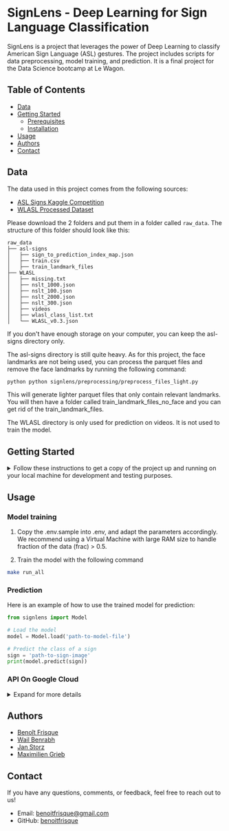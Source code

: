 # SignLens - Deep Learning for Sign Language Classification

SignLens is a project that leverages the power of Deep Learning to classify American Sign Language (ASL) gestures. The project includes scripts for data preprocessing, model training, and prediction. It is a final project for the Data Science bootcamp at Le Wagon.


## Table of Contents
- [Data](#data)
- [Getting Started](#getting-started)
  - [Prerequisites](#prerequisites)
  - [Installation](#installation)
- [Usage](#usage)
- [Authors](#authors)
- [Contact](#contact)


## Data
The data used in this project comes from the following sources:
- [ASL Signs Kaggle Competition](https://www.kaggle.com/competitions/asl-signs)
- [WLASL Processed Dataset](https://www.kaggle.com/datasets/risangbaskoro/wlasl-processed)

Please download the 2 folders and put them in a folder called `raw_data`. The structure of this folder should look like this:
```
raw_data
├── asl-signs
│   ├── sign_to_prediction_index_map.json
│   ├── train.csv
│   ├── train_landmark_files
├── WLASL
│   ├── missing.txt
│   ├── nslt_1000.json
│   ├── nslt_100.json
│   ├── nslt_2000.json
│   ├── nslt_300.json
│   ├── videos
│   ├── wlasl_class_list.txt
│   └── WLASL_v0.3.json
```
If you don't have enough storage on your computer, you can keep the asl-signs directory only.

The asl-signs directory is still quite heavy. As for this project, the face landmarks are not being used, you can process the parquet files and remove the face landmarks by running the following command:
```bash
python python signlens/preprocessing/preprocess_files_light.py
```

This will generate lighter parquet files that only contain relevant landmarks. You will then have a folder called train_landmark_files_no_face and you can get rid of the train_landmark_files.

The WLASL directory is only used for prediction on videos. It is not used to train the model.


## Getting Started

<details>
  <summary>Follow these instructions to get a copy of the project up and running on your local machine for development and testing purposes.</summary>


### Prerequisites

- Python 3.7 or later (Python 3.10.6 is recommended)
- TensorFlow
- OpenCV
- Pandas
- Numpy

### Installation

1. Clone the repository to your local machine:

```bash
git clone https://github.com/benoitfrisque/signlens.git
```

2. Navigate into the project directory
```bash
cd signlens
```

3. Create a local environment of Python 3.10.6 with pyenv. This requires you to have pyenv installed.
```bash
make create_virtual_env
```

4. Install the required Python libraries:
```bash
make install_requirements_dev
```

This will install all the libraries from requirements.txt and requirements_dev.txt.
</details>

## Usage

### Model training

1. Copy the .env.sample into .env, and adapt the parameters accordingly. We recommend using a Virtual Machine with large RAM size to handle fraction of the data (frac) > 0.5.

2. Train the model with the following command
```bash
make run_all
```


### Prediction
Here is an example of how to use the trained model for prediction:

```python
from signlens import Model

# Load the model
model = Model.load('path-to-model-file')

# Predict the class of a sign
sign = 'path-to-sign-image'
print(model.predict(sign))
```

### API On Google Cloud
<details>
  <summary>Expand for more details</summary>

#### Prerequisites:
1. **Google Cloud Platform Account**: You need an active Google Cloud Platform (GCP) account.
2. **Docker**: Ensure Docker is installed on your local machine for building containerized applications.
3. **Google Cloud SDK**: Install the Google Cloud SDK to interact with GCP services via the command line.
4. **Google Cloud Project**: Create a new or select an existing Google Cloud project where you'll deploy the API.
5. **Billing Enabled**: Ensure billing is enabled for your Google Cloud project.

#### Dependencies:
1. **FastAPI**: Install the FastAPI library, a modern, fast (high-performance), web framework for building APIs with Python 3.6+.
2. **uvicorn**: Install uvicorn, an ASGI server implementation.
3. **Dockerfile**: Create a Dockerfile for containerizing the API application.
4. **Google Cloud Build**: Enable Google Cloud Build for automating builds and deployments.

#### Steps for Deployment:

1. **Test the API Locally**:
   - Run the API locally using FastAPI and verify that it works as expected.
```bash
make run_api
```

2. **Build Docker Image Locally**:
```bash
make build_docker
```

3. **Test Docker Image Locally**:
   - Run the Docker container locally to ensure it behaves correctly. Upload a Json file of preprocessed landmarks and checks thatthe prediction is correct.7

4. **Build Production Docker Image**
    - If it worked correctly, build the production image:
```bash
make build_docker_prod
```

5. **Push Image to Google Artifact Registry**
    - To deploy it on Google Cloud, copy `.env.sample.yaml` and rename it `.env.yaml`.
    - Adapt your Google region, project_ID ect in `.env.yaml` and `.env`.
    - Run the following command to push the prod image:
```bash
make google_push
```

6. **Deploy API to Google Cloud Run**:
   - Deploy the Docker image from GAR to Google Cloud Run using the gcloud command-line tool.
```bash
make google_deploy
```

7. **Verify Deployment**:
   - Verify that the API is successfully deployed and accessible via the provided URL.

8. **Configure Domain (Optional)**:
    - If needed, configure a custom domain for your API endpoint.

9. **Monitor and Maintain**:
    - Monitor the deployed API for performance, errors, and usage.
    - Regularly update and maintain the API as needed.

</details>

## Authors

- [Benoît Frisque](https://github.com/benoitfrisque)
- [Wail Benrabh](https://github.com/WailBen97)
- [Jan Storz](https://github.com/janstorz)
- [Maximilien Grieb](https://github.com/MaxGrieb)

## Contact

If you have any questions, comments, or feedback, feel free to reach out to us!

- Email: benoitfrisque@gmail.com
- GitHub: [benoitfrisque](https://github.com/benoitfrisque)
